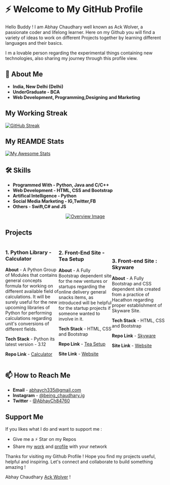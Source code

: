 # ⚡️ Welcome to My GitHub Profile

Hello Buddy ! I am Abhay Chaudhary well known as Ack Wolver, a passionate coder and lifelong learner. Here on my Github you will find a variety of ideas to work on different Projects together by learning different languages and their basics. 

I m a lovable person regarding the experimental things containing new technologies, also sharing my journey through this profile view.

## 🚀 About Me

- **India, New Delhi (Delhi)**
- **UnderGraduate - BCA**
- **Web Development, Programming,Designing and Marketing**

## My Working Streak

[![GitHub Streak](https://github-readme-streak-stats.herokuapp.com?user=ackwolver335&theme=dark&hide_border=true&border_radius=5)](https://git.io/streak-stats)

## My REAMDE Stats

[![My Awesome Stats](https://awesome-github-stats.azurewebsites.net/user-stats/ackwolver335?cardType=level-alternate&theme=dark&preferLogin=true)](https://git.io/awesome-stats-card)

## 🛠 Skills

- **Programmed With - Python, Java and C/C++**
- **Web Development - HTML, CSS and Bootstrap**
- **Artifical Intelligence - Python**
- **Social Media Marketing - IG,Twitter,FB**
- **Others - Swift,C# and JS**

<div align = 'center'>
<a href = 'https://github.com/ackwolver335?tab=repositories'>
<img src = 'http://github-profile-summary-cards.vercel.app/api/cards/profile-details?username=ackwolver335&theme=swift' alt = 'Overview Image'>
</a>
</div>

## Projects 

<div style = "display:flex; justify-content: space-between; align-items: center;">
<div style = "width: 550px;">

### 1. Python Library - Calculator

<p style = "font-size: 11px; font-weight: 600;">

**About** - A Python Group of Modules that contains general concepts formula for working on different available field of calculations. It will be surely useful for the new upcoming libraries of Python for performing calculations regarding unit's conversions of different fields.

</p>

**Tech Stack** - Python its latest version - 3.12

**Repo Link** - [Calculator](https://github.com/ackwolver335/Calculator)

</div>
<div style = "width: 550px;">

### 2. Front-End Site - Tea Setup

<p style = "font-size: 11px; font-weight: 600;">

**About** - A Fully Bootstrap dependent site for the new ventures or startups regarding the online delivery general snacks items, as introduced will be helpful for the startup projects if someone wanted to involve in it.

</p>

**Tech Stack** - HTML, CSS and Bootstrap

**Repo Link** - [Tea Setup](https://github.com/ackwolver335/teasetup.gd)

**Site Link** - [Website](https://ackwolver335.github.io/teasetup.gd/)

</div>
<div style = "width: 550px;">

### 3. Front-end Site : Skyware

<p  style = "font-size: 14px; font-weight: 600;">

**About** - A Fully Bootstrap and CSS dependent site created from a practice of Hacathon regarding proper establishment of Skyware Site.

</p>

**Tech Stack** - HTML, CSS and Bootstrap

**Repo Link** - [Skyware](https://github.com/ackwolver335/Skyware)

**Site Link** - [Website](https://ackwolver335.github.io/Skyware/)

</div>
</div>

## 📫 How to Reach Me

- **Email** - abhaych335@gmail.com
- **Instagram** - [@being_chaudhary.ig](https://www.instagram.com/being_chaudhary.ig/)
- **Twitter** - [@AbhayCh84760](https://x.com/AbhayCh84760)

## Support Me

If you likes what I do and want to support me :

- Give me a ⚡️ Star on my Repos
- Share my [work](https://github.com/ackwolver335?tab=repositories) and [profile](https://github.com/ackwolver335) with your network

Thanks for visiting my Github Profile ! Hope you find my projects useful, helpful and inspiring. Let's connect and collaborate to build something amazing !

Abhay Chaudhary [Ack Wolver](https://github.com/ackwolver335/ackwolver335) !
